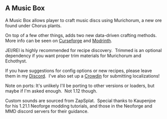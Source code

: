 ## A Music Box
A Music Box allows player to craft music discs using Murichorum, a new ore found under Chorus plants.

On top of a few other things, adds two new data-driven crafting methods.  More info can be seen on [Curseforge](https://www.curseforge.com/minecraft/mc-mods/a-music-box) and [Modrinth](https://modrinth.com/mod/a-music-box).

JEI/REI is highly recommended for recipe discovery.  Trimmed is an optional dependency if you want proper trim materials for Murichorum and Echothyst.

If you have suggestions for config options or new recipes, please leave them in my [Discord](https://discord.gg/R7FMTfu).  I've also set up a [Crowdin](https://crowdin.com/project/a-music-box-mcmod) for submitting localizations!

Note on ports: It's unlikely I'll be porting to other versions or loaders, but maybe if I'm asked enough.  Not 1.12 though.

Custom sounds are sourced from ZapSplat.  Special thanks to Kaupenjoe for his 1.21.1 Neoforge modding tutorials, and those in the Neoforge and MMD discord servers for their guidance.
